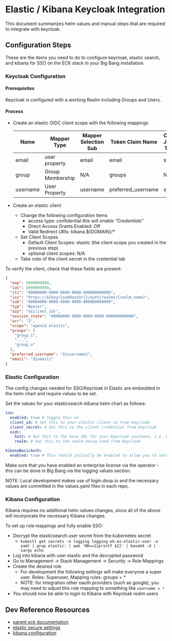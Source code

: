# Elastic / Kibana Keycloak Integration

This document summarizes helm values and manual steps that are required to integrate with keycloak.

## Configuration Steps

These are the items you need to do to configure keycloak, elastic search, and kibana for SSO on the ECK stack in your Big Bang installation. 

### Keycloak Configuration

#### Prerequisites

Keycloak is configured with a working Realm including Groups and Users.

#### Process

- Create an elastic OIDC client scope with the following mappings
  
  | Name     | Mapper Type      | Mapper Selection Sub | Token Claim Name   | Claim JSON Type |
  |----------|------------------|----------------------|--------------------|-----------------|
  | email    | user property    | email                | email              | string          |
  | group    | Group Membership | N/A                  | groups             | N/A             |
  | username | User Property    | username             | preferred_username | string          |
  
- Create an elastic client 
  - Change the following configuration items
    - access type: confidential _this will enable "Credentials"_
    - Direct Access Grants Enabled: Off
    - Valid Redirect URIs: kibana.${DOMAIN}/*
  - Set Client Scopes
    - Default Client Scopes: elastic (the client scope you created in the previous step)
    - optional client scopes: N/A
  - Take note of the client secret in the credential tab

To verify the client, check that these fields are present:

```json
{
  "exp": 9999999999,
  "iat": 9999999999,
  "jti": "00000000-0000-0000-0000-000000000000",
  "iss": "https://${keycloakRootUrl}/auth/realms/{realm_name}",
  "sub": "00000000-0000-0000-0000-000000000000",
  "typ": "Bearer",
  "azp": "${client_id}",
  "session_state": "00000000-0000-0000-0000-000000000000",
  "acr": "1",
  "scope": "openid elastic",
  "groups": [
    "group_1",
    "...",
    "group_n"
  ],
  "preferred_username": "${username}",
  "email": "${email}"
}
```

### Elastic Configuration

The config changes needed for SSO/Keycloak in Elastic are embedded in the helm chart and require values to be set.

Set the values for your elasticsearch-kibana helm chart as follows:

```yaml
sso:
  enabled: true # Toggle this on
  client_id: # Set this to your elastic client id from Keycloak
  client_secret: # Set this to the client credential from keycloak
  oidc:
    host: # Set this to the base URL for your Keycloak instance, i.e. keycloak.example.com
    realm: # Set this to the realm being used from Keycloak

kibanaBasicAuth:
  enabled: true # This should initially be enabled to allow you to setup role mappings
```

Make sure that you have enabled an enterprise license via the operator - this can be done in Big Bang via the logging values section.

NOTE: Local development makes use of login.dsop.io and the necessary values are committed in the values.yaml files in each repo.

### Kibana Configuration

Kibana requires no additional helm values changes, since all of the above will incorporate the necessary Kibana changes.

To set up role mappings and fully enable SSO:
 - Decrypt the elasticsearch user secret from the kubernetes secret
   - `kubectl get secrets -n logging logging-ek-es-elastic-user -o yaml | grep elastic: | awk 'NR==1{printf $2}' | base64 -d | xargs echo`
 - Log into kibana with user elastic and the decrypted password
 - Go to Management -> Stack Management -> Security -> Role Mappings
 - Create the desired role 
    - For development the following settings will make everyone a super user. Roles: Superuser, Mapping rules: groups = *
    - NOTE: for integration other oauth providers (such as google), you may need to adjust this role mapping to something like `username = *`
 - You should now be able to login to Kibana with Keycloak realm users

## Dev Reference Resources

- [parent eck documentation](https://www.elastic.co/guide/en/cloud-on-k8s/1.2/index.html)
- [elastic secure settings](https://www.elastic.co/guide/en/cloud-on-k8s/1.2/k8s-es-secure-settings.html)
- [kibana configuration](https://www.elastic.co/guide/en/elasticsearch/reference/7.8/oidc-kibana.html)